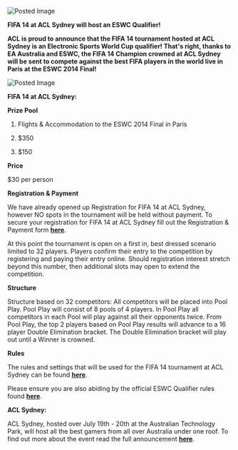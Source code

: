 ![Posted Image](http://i.imgur.com/bUY661j.png?1?8805)





**FIFA 14 at ACL Sydney will host an ESWC Qualifier!**





**ACL is proud to announce that the FIFA 14 tournament hosted at ACL Sydney is an Electronic Sports World Cup qualifier! That's right, thanks to EA Australia and ESWC, the FIFA 14 Champion crowned at ACL Sydney will be sent to compete against the best FIFA players in the world live in Paris at the ESWC 2014 Final!**


![Posted Image](http://www.eswc.com/public/images/logo_2013.png)





**FIFA 14 at ACL Sydney:**



**Prize Pool**


1) Flights & Accommodation to the ESWC 2014 Final in Paris


2) $350


3) $150






**Price**


$30 per person






**Registration & Payment**


We have already opened up Registration for FIFA 14 at ACL Sydney, however NO spots in the tournament will be held without payment. To secure your registration for FIFA 14 at ACL Sydney fill out the Registration & Payment form 
**[here](http://form.jotformpro.com/form/41801165888966?)**.





At this point the tournament is open on a first in, best dressed scenario limited to 32 players. Players confirm their entry to the competition by registering and paying their entry online. Should registration interest stretch beyond this number, then additional slots may open to extend the competition.






**Structure**



Structure based on 32 competitors: All competitors will be placed into Pool Play. Pool Play will consist of 8 pools of 4 players. In Pool Play all competitors in each Pool will play against all their opponents twice. From Pool Play, the top 2 players based on Pool Play results will advance to a 16 player Double Elimination bracket. The Double Elimination bracket will play out until a Winner is crowned.






**Rules**


The rules and settings that will be used for the FIFA 14 tournament at ACL Sydney can be found 
**[here](http://www.aclpro.com.au/procircuit/fifa-2014-rules)**.


Please ensure you are also abiding by the official ESWC Qualifier rules found 
**[here](http://http://www.eswc.com/en/info/eswc-2014-conditions-of-participation)**.






**ACL Sydney:**


ACL Sydney, hosted over July 19th - 20th at the Australian Technology Park, will host all the best gamers from all over Australia under one roof. To find out more about the event read the full announcement 
**[here](http://www.aclpro.com.au/_/acl-news/acl-sydney-2014-r314)**.